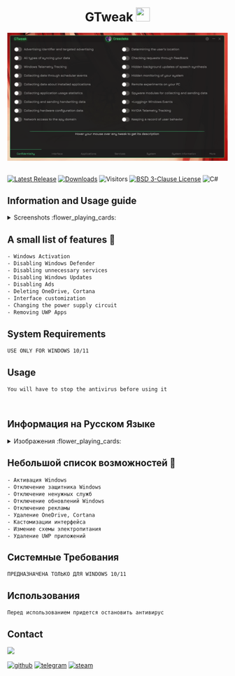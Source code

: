 <h1 align="center"> GTweak  <img width="32" height="32" src="https://github.com/Greedeks/GTweak/assets/82948926/62527a34-0a06-4bd1-8515-c23a33c73bf2"/> </h1>

![Logo](https://github.com/Greedeks/GTweak/blob/2727b3b204a57a38b24a1bd4641cad2d382a3aec/Intro.gif)

## 
[![Latest Release](https://img.shields.io/github/v/release/Greedeks/GTweak?style=for-the-badge&color=%23D21E61)](https://github.com/Greedeks/GTweak/releases/latest)
[![Downloads](https://img.shields.io/github/downloads/Greedeks/GTweak/total.svg?style=for-the-badge&color=%231EB1D2)](https://github.com/Greedeks/GTweak/releases/latest)
![Visitors](https://kounter.kerolloz.dev/badge/Views?style=for-the-badge&color=red)
[![BSD 3-Clause License](https://img.shields.io/badge/License-BSD%203--Clause-yellow.svg?style=for-the-badge&color=green)](https://github.com/Greedeks/GTweak/blob/main/LICENSE)
![C#](https://img.shields.io/badge/Language-7800A3.svg?style=for-the-badge&logo=csharp&logoColor=white)

## Information and Usage guide
<details>
  <summary>Screenshots :flower_playing_cards: </summary>
  <img src="https://github.com/Greedeks/GTweak/blob/main/ImageEN/PageApp.png"/>
  <img src="https://github.com/Greedeks/GTweak/blob/main/ImageEN/Interface.png"/>
  <img src="https://github.com/Greedeks/GTweak/blob/main/ImageEN/System.png"/>
</details>

## A small list of features :wrench:
	- Windows Activation
 	- Disabling Windows Defender
	- Disabling unnecessary services
	- Disabling Windows Updates
	- Disabling Ads
	- Deleting OneDrive, Cortana
	- Interface customization
	- Changing the power supply circuit
	- Removing UWP Apps

## System Requirements
	USE ONLY FOR WINDOWS 10/11
 
## Usage
	You will have to stop the antivirus before using it
 
<br/>

## Информация на Русском Языке
<details>
  <summary>Изображения :flower_playing_cards:</summary>
  <img src="https://github.com/Greedeks/GTweak/blob/main/ImageRU/PageApp.png"/>
  <img src="https://github.com/Greedeks/GTweak/blob/main/ImageRU/Interface.png"/>
  <img src="https://github.com/Greedeks/GTweak/blob/main/ImageRU/System.png"/>
</details>

## Небольшой список возможностей :wrench:
	- Активация Windows
 	- Отключение защитника Windows
	- Отключение ненужных служб
	- Отключение обновлений Windows
	- Отключение рекламы
	- Удаление OneDrive, Cortana
	- Кастомизации интерфейса
	- Измение схемы электропитания
	- Удаление UWP приложений

## Системные Требования
	ПРЕДНАЗНАЧЕНА ТОЛЬКО ДЛЯ WINDOWS 10/11

## Использования
	Перед использованием придется остановить антивирус

## Contact
<img src="https://avatars.githubusercontent.com/u/82948926?s=400&u=66ddd72b29af1ac8b262281b183da6d191c5a71d&v=4" width="100px;"/>

[![github](https://img.shields.io/badge/Github-gray?style=for-the-badge&logo=github&logoColor=white)](https://github.com/Greedeks)
[![telegram](https://img.shields.io/badge/Telegram-1DA1F2?style=for-the-badge&logo=telegram&logoColor=white)](https://t.me/Greedeks)
[![steam](https://img.shields.io/badge/STEAM-042430?style=for-the-badge&logo=steam&logoColor=white)](https://steamcommunity.com/id/greedeks/)

